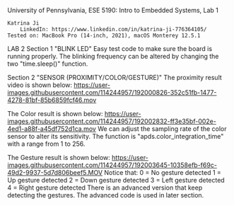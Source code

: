 University of Pennsylvania, ESE 5190: Intro to Embedded Systems, Lab 1

    Katrina Ji
        LinkedIn: https://www.linkedin.com/in/katrina-ji-776364105/
    Tested on: MacBook Pro (14-inch, 2021), macOS Monterey 12.5.1

LAB 2
Section 1 "BLINK LED"
Easy test code to make sure the board is running properly.
The blinking frequency can be altered by changing the two "time.sleep()" function.

Section 2 "SENSOR (PROXIMITY/COLOR/GESTURE)"
The proximity result video is shown below:
https://user-images.githubusercontent.com/114244957/192000826-352c51fb-1477-4278-81bf-85b6859fcf46.mov

The Color result is shown below:
https://user-images.githubusercontent.com/114244957/192002832-ff3e35bf-002e-4ed1-a88f-a45df752d1ca.mov
We can adjust the sampling rate of the color sensor to alter its sensitivity.
The function is "apds.color_integration_time" with a range from 1 to 256.

The Gesture result is shown below:
https://user-images.githubusercontent.com/114244957/192003645-10358efb-f69c-49d2-9937-5d7d806beef5.MOV
Notice that:
    0 = No gesture detected
    1 = Up gesture detected
    2 = Down gesture detected
    3 = Left gesture detected
    4 = Right gesture detected
 There is an advanced version that keep detecting the gestures. The advanced code is used in later section.






